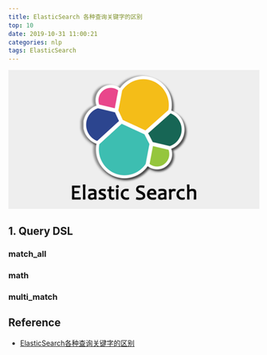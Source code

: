 ```yaml
---
title: ElasticSearch 各种查询关键字的区别
top: 10
date: 2019-10-31 11:00:21
categories: nlp
tags: ElasticSearch
---
```


<img src="/images/elastic/elastic-keyword-2.png" width="550" alt="Bert-Ernie" />

<!-- more -->

## 1. Query DSL

### match_all

### math

### multi_match


## Reference

- [ElasticSearch各种查询关键字的区别][1]

[1]: https://my.oschina.net/weiweiblog/blog/1574020

